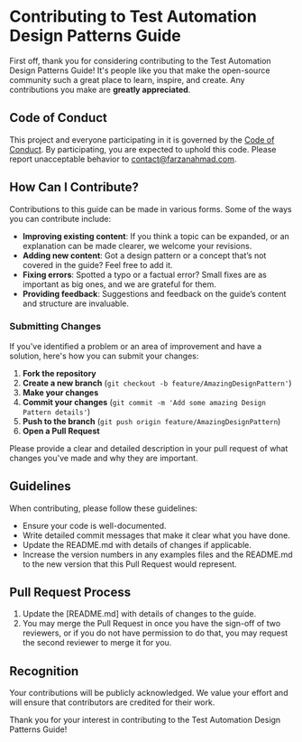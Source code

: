 # Contributing to Test Automation Design Patterns Guide

First off, thank you for considering contributing to the Test Automation Design Patterns Guide! It's people like you that make the open-source community such a great place to learn, inspire, and create. Any contributions you make are **greatly appreciated**.

## Code of Conduct

This project and everyone participating in it is governed by the [Code of Conduct](CODE_OF_CONDUCT.md). By participating, you are expected to uphold this code. Please report unacceptable behavior to [contact@farzanahmad.com](mailto:contact@farzanahmad.com).

## How Can I Contribute?

Contributions to this guide can be made in various forms. Some of the ways you can contribute include:

- **Improving existing content**: If you think a topic can be expanded, or an explanation can be made clearer, we welcome your revisions.
- **Adding new content**: Got a design pattern or a concept that’s not covered in the guide? Feel free to add it.
- **Fixing errors**: Spotted a typo or a factual error? Small fixes are as important as big ones, and we are grateful for them.
- **Providing feedback**: Suggestions and feedback on the guide’s content and structure are invaluable.

### Submitting Changes

If you've identified a problem or an area of improvement and have a solution, here's how you can submit your changes:

1. **Fork the repository**
2. **Create a new branch** (`git checkout -b feature/AmazingDesignPattern'`)
3. **Make your changes**
4. **Commit your changes** (`git commit -m 'Add some amazing Design Pattern details'`)
5. **Push to the branch** (`git push origin feature/AmazingDesignPattern`)
6. **Open a Pull Request**

Please provide a clear and detailed description in your pull request of what changes you've made and why they are important.

## Guidelines

When contributing, please follow these guidelines:

- Ensure your code is well-documented.
- Write detailed commit messages that make it clear what you have done.
- Update the README.md with details of changes if applicable.
- Increase the version numbers in any examples files and the README.md to the new version that this Pull Request would represent.

## Pull Request Process

1. Update the [README.md] with details of changes to the guide.
2. You may merge the Pull Request in once you have the sign-off of two reviewers, or if you do not have permission to do that, you may request the second reviewer to merge it for you.

## Recognition

Your contributions will be publicly acknowledged. We value your effort and will ensure that contributors are credited for their work.

Thank you for your interest in contributing to the Test Automation Design Patterns Guide!

